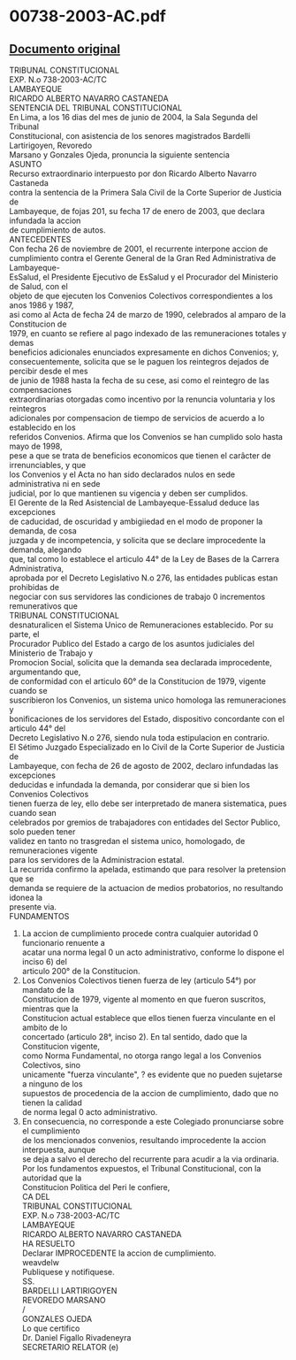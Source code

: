 
00738-2003-AC.pdf
=================
  
[Documento original](https://tc.gob.pe/jurisprudencia/2004/00738-2003-AC.pdf)  
---  
TRIBUNAL CONSTITUCIONAL  
EXP. N.o 738-2003-AC/TC  
LAMBAYEQUE  
RICARDO ALBERTO NAVARRO CASTANEDA  
SENTENCIA DEL TRIBUNAL CONSTITUCIONAL  
En Lima, a los 16 dias del mes de junio de 2004, la Sala Segunda del Tribunal  
Constitucional, con asistencia de los senores magistrados Bardelli Lartirigoyen, Revoredo  
Marsano y Gonzales Ojeda, pronuncia la siguiente sentencia  
ASUNTO  
Recurso extraordinario interpuesto por don Ricardo Alberto Navarro Castaneda  
contra la sentencia de la Primera Sala Civil de la Corte Superior de Justicia de  
Lambayeque, de fojas 201, su fecha 17 de enero de 2003, que declara infundada la accion  
de cumplimiento de autos.  
ANTECEDENTES  
Con fecha 26 de noviembre de 2001, el recurrente interpone accion de  
cumplimiento contra el Gerente General de la Gran Red Administrativa de Lambayeque-  
EsSalud, el Presidente Ejecutivo de EsSalud y el Procurador del Ministerio de Salud, con el  
objeto de que ejecuten los Convenios Colectivos correspondientes a los anos 1986 y 1987,  
asi como al Acta de fecha 24 de marzo de 1990, celebrados al amparo de la Constitucion de  
1979, en cuanto se refiere al pago indexado de las remuneraciones totales y demas  
beneficios adicionales enunciados expresamente en dichos Convenios; y,  
consecuentemente, solicita que se le paguen los reintegros dejados de percibir desde el mes  
de junio de 1988 hasta la fecha de su cese, asi como el reintegro de las compensaciones  
extraordinarias otorgadas como incentivo por la renuncia voluntaria y los reintegros  
adicionales por compensacion de tiempo de servicios de acuerdo a lo establecido en los  
referidos Convenios. Afirma que los Convenios se han cumplido solo hasta mayo de 1998,  
pese a que se trata de beneficios economicos que tienen el carâcter de irrenunciables, y que  
los Convenios y el Acta no han sido declarados nulos en sede administrativa ni en sede  
judicial, por lo que mantienen su vigencia y deben ser cumplidos.  
El Gerente de la Red Asistencial de Lambayeque-Essalud deduce las excepciones  
de caducidad, de oscuridad y ambigiiedad en el modo de proponer la demanda, de cosa  
juzgada y de incompetencia, y solicita que se declare improcedente la demanda, alegando  
que, tal como lo establece el articulo 44° de la Ley de Bases de la Carrera Administrativa,  
aprobada por el Decreto Legislativo N.o 276, las entidades publicas estan prohibidas de  
negociar con sus servidores las condiciones de trabajo 0 incrementos remunerativos que  
TRIBUNAL CONSTITUCIONAL  
desnaturalicen el Sistema Unico de Remuneraciones establecido. Por su parte, el  
Procurador Publico del Estado a cargo de los asuntos judiciales del Ministerio de Trabajo y  
Promocion Social, solicita que la demanda sea declarada improcedente, argumentando que,  
de conformidad con el articulo 60° de la Constitucion de 1979, vigente cuando se  
suscribieron los Convenios, un sistema unico homologa las remuneraciones y  
bonificaciones de los servidores del Estado, dispositivo concordante con el articulo 44° del  
Decreto Legislativo N.o 276, siendo nula toda estipulacion en contrario.  
El Sétimo Juzgado Especializado en lo Civil de la Corte Superior de Justicia de  
Lambayeque, con fecha de 26 de agosto de 2002, declaro infundadas las excepciones  
deducidas e infundada la demanda, por considerar que si bien los Convenios Colectivos  
tienen fuerza de ley, ello debe ser interpretado de manera sistematica, pues cuando sean  
celebrados por gremios de trabajadores con entidades del Sector Publico, solo pueden tener  
validez en tanto no trasgredan el sistema unico, homologado, de remuneraciones vigente  
para los servidores de la Administracion estatal.  
La recurrida confirmo la apelada, estimando que para resolver la pretension que se  
demanda se requiere de la actuacion de medios probatorios, no resultando idonea la  
presente via.  
FUNDAMENTOS  
1. La accion de cumplimiento procede contra cualquier autoridad 0 funcionario renuente a  
acatar una norma legal 0 un acto administrativo, conforme lo dispone el inciso 6) del  
articulo 200° de la Constitucion.  
2. Los Convenios Colectivos tienen fuerza de ley (articulo 54°) por mandato de la  
Constitucion de 1979, vigente al momento en que fueron suscritos, mientras que la  
Constitucion actual establece que ellos tienen fuerza vinculante en el ambito de lo  
concertado (articulo 28°, inciso 2). En tal sentido, dado que la Constitucion vigente,  
como Norma Fundamental, no otorga rango legal a los Convenios Colectivos, sino  
unicamente "fuerza vinculante", ? es evidente que no pueden sujetarse a ninguno de los  
supuestos de procedencia de la accion de cumplimiento, dado que no tienen la calidad  
de norma legal 0 acto administrativo.  
3. En consecuencia, no corresponde a este Colegiado pronunciarse sobre el cumplimiento  
de los mencionados convenios, resultando improcedente la accion interpuesta, aunque  
se deja a salvo el derecho del recurrente para acudir a la via ordinaria.  
Por los fundamentos expuestos, el Tribunal Constitucional, con la autoridad que la  
Constitucion Politica del Peri le confiere,  
CA DEL  
TRIBUNAL CONSTITUCIONAL  
EXP. N.o 738-2003-AC/TC  
LAMBAYEQUE  
RICARDO ALBERTO NAVARRO CASTANEDA  
HA RESUELTO  
Declarar IMPROCEDENTE la accion de cumplimiento.  
weavdelw  
Publiquese y notifiquese.  
SS.  
BARDELLI LARTIRIGOYEN  
REVOREDO MARSANO  
/  
GONZALES OJEDA  
Lo que certifico  
Dr. Daniel Figallo Rivadeneyra  
SECRETARIO RELATOR (e)